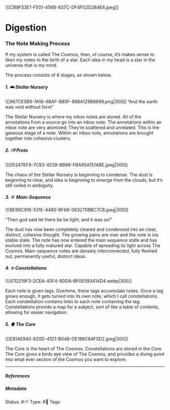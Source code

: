 ![[CB9F53E1-F501-4568-937C-DF4F02D284E8.jpeg]]

# Digestion 

### The Note Making Process
If my system is called The Cosmos, then, of course, it’s makes sense to liken my notes to the birth of a star. Each idea in my head is a star in the universe that is my mind. 

The process consists of 6 stages, as shown below.


##### 1. ☁️ Stellar Nursery

![[967CE5B9-7A18-4BAF-B85F-888A129B8699.png|300]]
“And the earth was void without form”

The Stellar Nursery is where my inbox notes are stored. All of the annotations from a source go into an  inbox note. The annotations within an inbox note are very atomized; They’re scattered and unrelated. This is the gaseous stage of a note. Within an inbox note, annotations are brought together into cohesive clusters. 

##### 2. ⛅️ Proto

![[05247EF8-7C83-4E59-BB86-FBA95A151ABE.jpeg|300]]

The chaos of the Stellar Nursery is beginning to condense. The dust is beginning to clear, and idea is beginning to emerge from the clouds, but it’s still veiled in ambiguity.

##### 3. ☀️ Main-Sequence

![[8E99C919-531E-4490-BF66-0632708BC7C8.jpeg|300]]

“Then god said let there be be light, and it was so!”

The dust has now been completely cleared and condensed into an clear, distinct, cohesive thought. The growing pains are over and the note is ina stable state. The note has now entered the main sequence stafe and has evolved into a fully matured star. Capable of spreading its light across The Cosmos. Main-sequence notes are densely interconnected, fully fleshed out, permanently useful, distinct ideas.

##### 4. ✨ Constellations 

![[47D219F3-2CEA-45F4-9DDA-BF0E593414D4.webp|300]]

Each note is given tags. Overtime, these tags accumulate notes. Once a tag grows enough, it gets turned into its own note, which I call constellations. Each constellation contains links to each note containing the tag. Constellations provide a map for a subject, sort of like a table of contents, allowing for easier navigation.

##### 5. 🫀 The Core

![[E81AE940-820D-41D1-B048-DE189C84F5D2.jpeg|300]]

The Core is the heart of The Cosmos. Constellations are stored in the Core. The Core gives a birds eye view of The Cosmos, and provides a diving point into what ever section of the Cosmos you want to explore.

___

##### References


##### Metadata
Status:  #⛅️ 
Type: #🔵 
Tags: